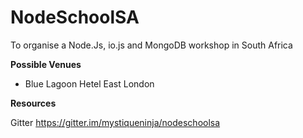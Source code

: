 # NodeSchoolSA
To organise a Node.Js, io.js and MongoDB workshop in South Africa

**Possible Venues**
* Blue Lagoon Hetel
  East London

**Resources**

Gitter https://gitter.im/mystiqueninja/nodeschoolsa
